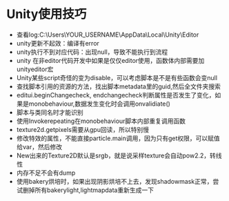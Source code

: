 # Unity使用技巧

* 查看log:C:\Users\YOUR\_USERNAME\AppData\Local\Unity\Editor
* unity更新不起效：编译有error
* unity执行不到对应代码：出现null，导致不能执行到流程
* unity 在非editor代码开发中如果是仅仅editor使用，函数体内部需要加unityeditor宏
* Unity某些script奇怪的变为disable，可以考虑脚本是不是有些函数会变null
* 查找脚本引用的资源的方法，找出脚本metadata里的guid,然后全文件夹搜索
* editui.beginChangecheck, endchangecheck判断属性是否发生了变化，如果是monobehaviour,数据发生变化时会调用onvalidiate\(\)
* 脚本与类同名时才能识别
* 使用Invokerepeating在monobehaviour脚本内部重复调用函数
* texture2d.getpixels需要从gpu回读，所以特别慢
* 修改特效的属性，不能直接particle.main调用，因为只有get权限，可以赋值给var，然后修改
* New出来的Texture2D默认是srgb，就是说采样texture会自动pow2.2，转线性
* 内存不足不会有dump
* 使用bakery烘培时，如果出现阴影烘培不上去，发现shadowmask正常，尝试删掉所有bakerylight,lightmapdata重新生成一下







